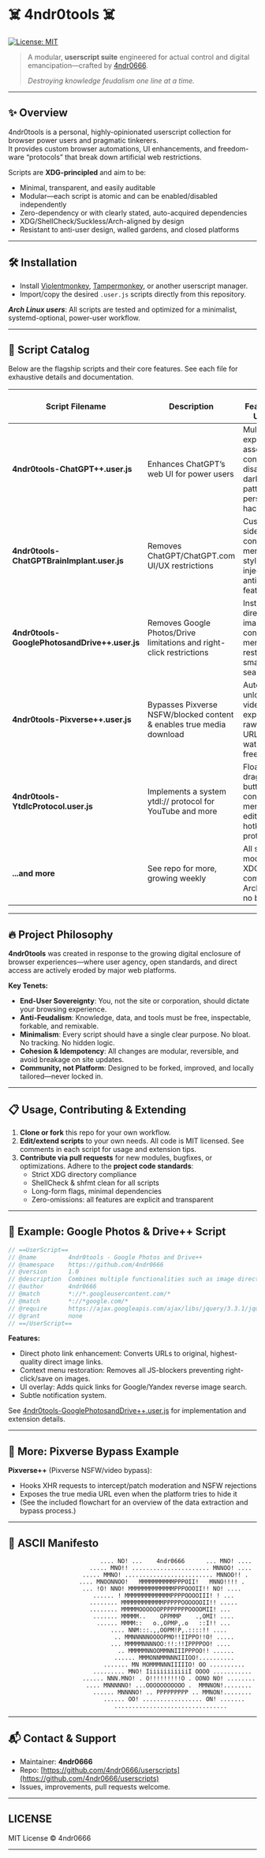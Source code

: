 ☠️ 4ndr0tools ☠️
=========================

[![License: MIT](https://img.shields.io/badge/License-MIT-yellow.svg)](https://opensource.org/licenses/MIT)

> A modular, **userscript suite** engineered for actual control and digital emancipation—crafted by [4ndr0666](https://github.com/4ndr0666).  
>  
> _Destroying knowledge feudalism one line at a time._

---

## ✨ Overview

4ndr0tools is a personal, highly-opinionated userscript collection for browser power users and pragmatic tinkerers.  
It provides custom browser automations, UI enhancements, and freedom-ware “protocols” that break down artificial web restrictions.

Scripts are **XDG-principled** and aim to be:

- Minimal, transparent, and easily auditable
- Modular—each script is atomic and can be enabled/disabled independently
- Zero-dependency or with clearly stated, auto-acquired dependencies
- XDG/ShellCheck/Suckless/Arch-aligned by design
- Resistant to anti-user design, walled gardens, and closed platforms

---

## 🛠️ Installation

- Install [Violentmonkey](https://violentmonkey.github.io/), [Tampermonkey](https://www.tampermonkey.net/), or another userscript manager.
- Import/copy the desired `.user.js` scripts directly from this repository.

_**Arch Linux users**_: All scripts are tested and optimized for a minimalist, systemd-optional, power-user workflow.

---

## 🚀 Script Catalog

Below are the flagship scripts and their core features. See each file for exhaustive details and documentation.

| Script Filename                                | Description                                                            | Key Features & Usage                                                  |
|------------------------------------------------|------------------------------------------------------------------------|-----------------------------------------------------------------------|
| **4ndr0tools-ChatGPT++.user.js**               | Enhances ChatGPT’s web UI for power users                              | Multi-export, asset control, disables dark-patterns, persistent hacks |
| **4ndr0tools-ChatGPTBrainImplant.user.js**     | Removes ChatGPT/ChatGPT.com UI/UX restrictions                         | Custom sidebar, context menu, UI style injection, anti-anti-features  |
| **4ndr0tools-GooglePhotosandDrive++.user.js**  | Removes Google Photos/Drive limitations and right-click restrictions    | Instant direct image links, context menu restoration, smart search    |
| **4ndr0tools-Pixverse++.user.js**              | Bypasses Pixverse NSFW/blocked content & enables true media download   | Auto-unlocks videos, exposes raw media URLs, watermark-free           |
| **4ndr0tools-YtdlcProtocol.user.js**           | Implements a system ytdl:// protocol for YouTube and more              | Floating draggable button, context menu, editable hotkey, protocol    |
| **...and more**                               | See repo for more, growing weekly                                      | All scripts modular, XDG-compliant, Arch-first, no bloat              |

---

## 🔥 Project Philosophy

**4ndr0tools** was created in response to the growing digital enclosure of browser experiences—where user agency, open standards, and direct access are actively eroded by major web platforms.

**Key Tenets:**
- **End-User Sovereignty**: You, not the site or corporation, should dictate your browsing experience.
- **Anti-Feudalism**: Knowledge, data, and tools must be free, inspectable, forkable, and remixable.
- **Minimalism**: Every script should have a single clear purpose. No bloat. No tracking. No hidden logic.
- **Cohesion & Idempotency**: All changes are modular, reversible, and avoid breakage on site updates.
- **Community, not Platform**: Designed to be forked, improved, and locally tailored—never locked in.

---

## 📋 Usage, Contributing & Extending

1. **Clone or fork** this repo for your own workflow.
2. **Edit/extend scripts** to your own needs. All code is MIT licensed. See comments in each script for usage and extension tips.
3. **Contribute via pull requests** for new modules, bugfixes, or optimizations. Adhere to the **project code standards**:
   - Strict XDG directory compliance
   - ShellCheck & shfmt clean for all scripts
   - Long-form flags, minimal dependencies
   - Zero-omissions: all features are explicit and transparent

---

## 🏴 Example: Google Photos & Drive++ Script

```js
// ==UserScript==
// @name         4ndr0tools - Google Photos and Drive++  
// @namespace    https://github.com/4ndr0666
// @version      1.0
// @description  Combines multiple functionalities such as image direct links, context menu removal, and non-intrusive UI integration for Google Photos and Drive.
// @author       4ndr0666
// @match        *://*.googleusercontent.com/*
// @match        *://*google.com/*
// @require      https://ajax.googleapis.com/ajax/libs/jquery/3.3.1/jquery.min.js
// @grant        none
// ==/UserScript==
````

**Features:**

* Direct photo link enhancement: Converts URLs to original, highest-quality direct image links.
* Context menu restoration: Removes all JS-blockers preventing right-click/save on images.
* UI overlay: Adds quick links for Google/Yandex reverse image search.
* Subtle notification system.

See [4ndr0tools-GooglePhotosandDrive++.user.js](4ndr0tools-GooglePhotosandDrive++.user.js) for implementation and extension details.

---

## 🧠 More: Pixverse Bypass Example

**Pixverse++** (Pixverse NSFW/video bypass):

* Hooks XHR requests to intercept/patch moderation and NSFW rejections
* Exposes the true media URL even when the platform tries to hide it
* (See the included flowchart for an overview of the data extraction and bypass process.)

---

## 🤘 ASCII Manifesto

```
                          .... NO! ...    4ndr0666      ... MNO! ....
                       ..... MNO!! ...................... MNNOO! ....
                     ..... MMNO! ......................... MNNOO!! .
                    .... MNOONNOO!   MMMMMMMMMMPPPOII!   MNNO!!!! .
                     ... !O! NNO! MMMMMMMMMMMMMPPPOOOII!! NO! ....
                        ...... ! MMMMMMMMMMMMMPPPPOOOOIII! ! ...
                       ........ MMMMMMMMMMMMPPPPPOOOOOOII!! .....
                       ........ MMMMMOOOOOOPPPPPPPPOOOOMII! ...
                        ....... MMMMM..    OPPMMP    .,OMI! ....
                         ...... MMMM::   o.,OPMP,.o   ::I!! ...
                             .... NNM:::.,,OOPM!P,.::::!! ....
                              .. MMNNNNNOOOOPMO!!IIPPO!!O! .....
                             ... MMMMMNNNNOO:!!:!!IPPPPOO! ....
                               .. MMMMMNNOOMMNNIIIPPPOO!! ......
                              ...... MMMONNMMNNNIIIOO!..........
                           ....... MN MOMMMNNNIIIIIO! OO ..........
                        ......... MNO! IiiiiiiiiiiiI OOOO ...........
                     ...... NNN.MNO! . O!!!!!!!!!O . OONO NO! ........
                      .... MNNNNNO! ...OOOOOOOOOOO .  MMNNON!........
                        ...... MNNNNO! .. PPPPPPPPP .. MMNON!........
                           ...... OO! ................. ON! .......
                              ................................

```

---

## 📬 Contact & Support

* Maintainer: **4ndr0666**
* Repo: [https://github.com/4ndr0666/userscripts](https://github.com/4ndr0666/userscripts)
* Issues, improvements, pull requests welcome.

---

## LICENSE

MIT License © 4ndr0666

---
